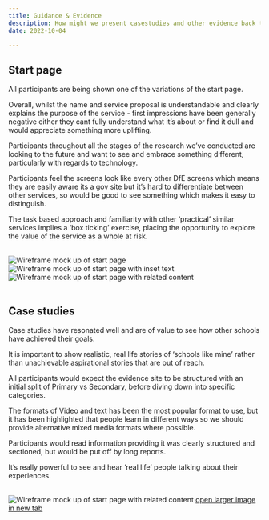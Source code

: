 ```yaml
---
title: Guidance & Evidence
description: How might we present casestudies and other evidence back to the user to inform them about the service and the benefits of planning for technology within their school
date: 2022-10-04

---
```

## Start page
All participants are being shown one of the variations of the start page.

Overall, whilst the name and service proposal is understandable and clearly explains the purpose of the service - first impressions have been generally negative either they cant fully understand what it’s about or find it dull and would appreciate something more uplifting.

Participants throughout all the stages of the research we’ve conducted are looking to the future and want to see and embrace something different, particularly with regards to technology.

Participants feel the screens look like every other DfE screens which means they are easily aware its a gov site but it’s hard to differentiate between other services, so would be good to see something which makes it easy to distinguish.

The task based approach and familiarity with other ‘practical’ similar services implies a ‘box ticking’ exercise, placing the opportunity to explore the value of the service as a whole at risk.

<br>
<img src="/start-page-1.png" alt="Wireframe mock up of start page">
<br>
<img src="/start-page-2.png" alt="Wireframe mock up of start page with inset text">
<br>
<img src="/start-page-3.png" alt="Wireframe mock up of start page with related content">
<br>
<br>

## Case studies

Case studies have resonated well and are of value to see how other schools have achieved their goals.

It is important to show realistic, real life stories of ‘schools like mine’ rather than unachievable aspirational stories that are out of reach.

All participants would expect the evidence site to be structured with an initial split of Primary vs Secondary, before diving down into specific categories.

The formats of Video and text has been the most popular format to use, but it has been highlighted that people learn in different ways so we should provide alternative mixed media formats where possible.

Participants would read information providing it was clearly structured and sectioned, but would be put off by long reports.

It’s really powerful to see and hear ‘real life’ people talking about their experiences.

<br>
<img src="/casestudies.png" alt="Wireframe mock up of start page with related content">
<a href="/casestudies.png" target="_blank">open larger image in new tab</a>
<br>
<br>
